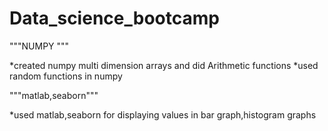 # Data_science_bootcamp
"""NUMPY """

*created numpy multi dimension arrays and did Arithmetic functions
*used  random  functions in numpy 

"""matlab,seaborn"""


*used matlab,seaborn for displaying values in  bar graph,histogram graphs

